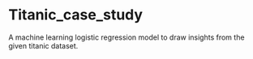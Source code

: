 # Titanic_case_study
A machine learning logistic regression model to draw insights from the given titanic dataset.
